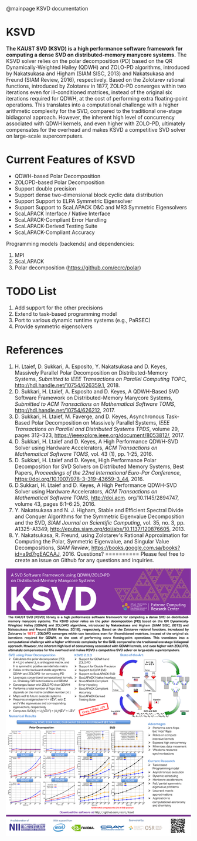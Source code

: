 @mainpage KSVD documentation

KSVD
================
**The KAUST SVD (KSVD) is a high performance software framework for computing a dense SVD on distributed-memory manycore systems.**
The KSVD solver relies on the polar decomposition (PD) based on the QR Dynamically-Weighted Halley (QDWH) and ZOLO-PD algorithms, introduced by Nakatsukasa and Higham (SIAM SISC, 2013) and Nakatsukasa and Freund (SIAM Review, 2016), respectively. Based on the Zolotarev rational functions, introduced by Zolotarev in 1877, ZOLO-PD converges within two iterations even for ill-conditioned matrices, instead of the original six iterations required for QDWH, at the cost of performing extra floating-point operations. This translates into a computational challenge with a higher arithmetic complexity for the SVD, compared to the traditional one-stage bidiagonal approach. However, the inherent high level of concurrency associated with QDWH kernels, and even higher with ZOLO-PD, ultimately compensates for the overhead and makes KSVD a competitive SVD solver on large-scale supercomputers.

Current Features of KSVD
===========================

- QDWH-based Polar Decomposition
- ZOLOPD-based Polar Decomposition
- Support double precision
- Support dense two-dimensional block cyclic data distribution
- Support Support to ELPA Symmetric Eigensolver
- Support Support to ScaLAPACK D&C and MR3 Symmetric Eigensolvers
- ScaLAPACK Interface / Native Interface
- ScaLAPACK-Compliant Error Handling
- ScaLAPACK-Derived Testing Suite
- ScaLAPACK-Compliant Accuracy
 
Programming models (backends) and dependencies:
1.  MPI
2.  ScaLAPACK
3.  Polar decomposition (https://github.com/ecrc/polar)


TODO List
=========

1.  Add support for the other precisions 
2.  Extend to task-based programming model
3.  Port to various dynamic runtime systems (e.g., PaRSEC)
4.  Provide symmetric eigensolvers


References
==========
1. H. Ltaief, D. Sukkari, A. Esposito, Y. Nakatsukasa and D. Keyes, Massively Parallel 
Polar Decomposition on Distributed-Memory Systems, *Submitted to IEEE Transactions on 
Parallel Computing TOPC*, http://hdl.handle.net/10754/626359.1, 2018.
2. D. Sukkari, H. Ltaief, A. Esposito and D. Keyes, A QDWH-Based SVD Software Framework on
Distributed-Memory Manycore Systems, *Submitted to ACM Transactions on Mathematical Software TOMS*, 
http://hdl.handle.net/10754/626212, 2017.
3. D. Sukkari, H. Ltaief, M. Faverge, and D. Keyes, Asynchronous Task-Based Polar
Decomposition on Massively Parallel Systems, *IEEE Transactions on Parallel and 
Distributed Systems TPDS*, volume 29, pages 312–323, https://ieeexplore.ieee.org/document/8053812/, 2017.
4. D. Sukkari, H. Ltaief and D. Keyes, A High Performance QDWH-SVD Solver using
Hardware Accelerators, *ACM Transactions on Mathematical Software TOMS*, vol. 43 (1), pp. 1-25, 2016.
5. D. Sukkari, H. Ltaief and D. Keyes, High Performance Polar Decomposition for SVD
Solvers on Distributed Memory Systems, Best Papers, *Proceedings of the 22nd International 
Euro-Par Conference*, https://doi.org/10.1007/978-3-319-43659-3_44, 2016.
6. D.Sukkari, H. Ltaief and D. Keyes, A High Performance QDWH-SVD Solver using 
Hardware Accelerators, *ACM Transactions on Mathematical Software TOMS*, 
http://doi.acm. org/10.1145/2894747, volume 43, pages 6:1–6:25, 2016.
7. Y. Nakatsukasa and N. J. Higham, Stable and Efficient Spectral Divide and Conquer 
Algorithms for the Symmetric Eigenvalue Decomposition and the SVD, *SIAM Journal on Scientific Computing*,
vol. 35, no. 3, pp. A1325–A1349, http://epubs.siam.org/doi/abs/10.1137/120876605, 2013.
8. Y. Nakatsukasa, R. Freund, using Zolotarev's Rational Approximation for Computing the Polar, 
Symmetric Eigenvalue, and Singular Value Decompositions, *SIAM Review*, 
https://books.google.com.sa/books?id=a9d7rgEACAAJ, 2016.
Questions?
==========
Please feel free to create an issue on Github for any questions and inquiries.


![Handout](KSVD.png)


